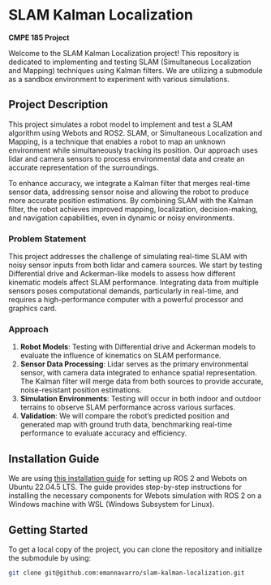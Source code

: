 # SLAM Kalman Localization

**CMPE 185 Project**

Welcome to the SLAM Kalman Localization project! This repository is dedicated to implementing and testing SLAM (Simultaneous Localization and Mapping) techniques using Kalman filters. We are utilizing a submodule as a sandbox environment to experiment with various simulations.

## Project Description

This project simulates a robot model to implement and test a SLAM algorithm using Webots and ROS2. SLAM, or Simultaneous Localization and Mapping, is a technique that enables a robot to map an unknown environment while simultaneously tracking its position. Our approach uses lidar and camera sensors to process environmental data and create an accurate representation of the surroundings.

To enhance accuracy, we integrate a Kalman filter that merges real-time sensor data, addressing sensor noise and allowing the robot to produce more accurate position estimations. By combining SLAM with the Kalman filter, the robot achieves improved mapping, localization, decision-making, and navigation capabilities, even in dynamic or noisy environments.

### Problem Statement

This project addresses the challenge of simulating real-time SLAM with noisy sensor inputs from both lidar and camera sources. We start by testing Differential drive and Ackerman-like models to assess how different kinematic models affect SLAM performance. Integrating data from multiple sensors poses computational demands, particularly in real-time, and requires a high-performance computer with a powerful processor and graphics card.

### Approach

1. **Robot Models**: Testing with Differential drive and Ackerman models to evaluate the influence of kinematics on SLAM performance.
2. **Sensor Data Processing**: Lidar serves as the primary environmental sensor, with camera data integrated to enhance spatial representation. The Kalman filter will merge data from both sources to provide accurate, noise-resistant position estimations.
3. **Simulation Environments**: Testing will occur in both indoor and outdoor terrains to observe SLAM performance across various surfaces.
4. **Validation**: We will compare the robot’s predicted position and generated map with ground truth data, benchmarking real-time performance to evaluate accuracy and efficiency.



## Installation Guide

We are using [this installation guide](https://docs.ros.org/en/humble/Tutorials/Advanced/Simulators/Webots/Installation-Windows.html) for setting up ROS 2 and Webots on Ubuntu 22.04.5 LTS. The guide provides step-by-step instructions for installing the necessary components for Webots simulation with ROS 2 on a Windows machine with WSL (Windows Subsystem for Linux).

## Getting Started

To get a local copy of the project, you can clone the repository and initialize the submodule by using:


```bash
git clone git@github.com:emannavarro/slam-kalman-localization.git
```

